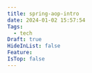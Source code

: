```yaml
---
title: spring-aop-intro
date: 2024-01-02 15:57:54
Tags:
  - tech
Draft: true
HideInList: false
Feature: 
IsTop: false
---
```









<!--more-->